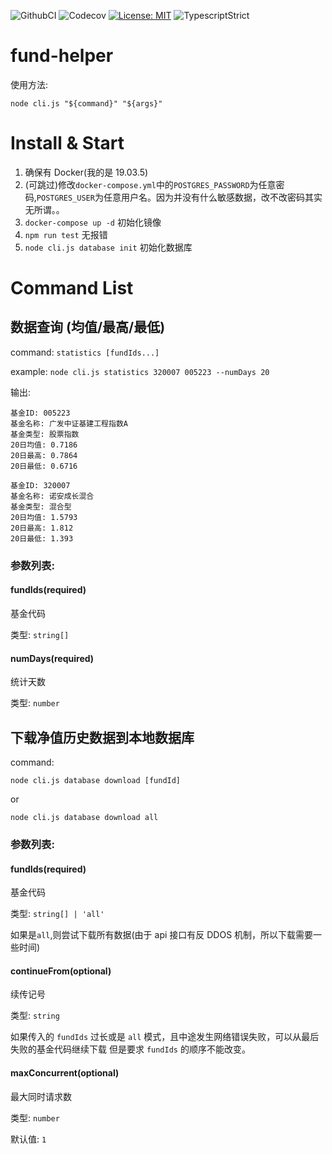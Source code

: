 ![GithubCI](https://github.com/fa93hws/fund-helper/workflows/CI/badge.svg)
![Codecov](https://codecov.io/gh/fa93hws/fund-helper/branch/master/graph/badge.svg)
[![License: MIT](https://img.shields.io/badge/License-MIT-yellow.svg)](https://opensource.org/licenses/MIT)
![TypescriptStrict](https://camo.githubusercontent.com/41c68e9f29c6caccc084e5a147e0abd5f392d9bc/68747470733a2f2f62616467656e2e6e65742f62616467652f547970655363726970742f7374726963742532302546302539462539322541412f626c7565)

# fund-helper

使用方法:

```
node cli.js "${command}" "${args}"
```

# Install & Start

1. 确保有 Docker(我的是 19.03.5)
1. (可跳过)修改`docker-compose.yml`中的`POSTGRES_PASSWORD`为任意密码,`POSTGRES_USER`为任意用户名。因为并没有什么敏感数据，改不改密码其实无所谓。。
1. `docker-compose up -d` 初始化镜像
1. `npm run test` 无报错
1. `node cli.js database init` 初始化数据库

# Command List

## 数据查询 (均值/最高/最低)

command: `statistics [fundIds...]`

example: `node cli.js statistics 320007 005223 --numDays 20`

输出:

```
基金ID: 005223
基金名称: 广发中证基建工程指数A
基金类型: 股票指数
20日均值: 0.7186
20日最高: 0.7864
20日最低: 0.6716

基金ID: 320007
基金名称: 诺安成长混合
基金类型: 混合型
20日均值: 1.5793
20日最高: 1.812
20日最低: 1.393

```

### 参数列表:

#### fundIds(required)

基金代码

类型: `string[]`

#### numDays(required)

统计天数

类型: `number`

## 下载净值历史数据到本地数据库

command:

```
node cli.js database download [fundId]
```

or

```
node cli.js database download all
```

### 参数列表:

#### fundIds(required)

基金代码

类型: `string[] | 'all'`

如果是`all`,则尝试下载所有数据(由于 api 接口有反 DDOS 机制，所以下载需要一些时间)

#### continueFrom(optional)

续传记号

类型: `string`

如果传入的 `fundIds` 过长或是 `all` 模式，且中途发生网络错误失败，可以从最后失败的基金代码继续下载
但是要求 `fundIds` 的顺序不能改变。

#### maxConcurrent(optional)

最大同时请求数

类型: `number`

默认值: `1`
